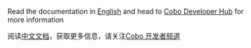 Read the documentation in [English](./en) and 
head to [Cobo Developer Hub](https://www.cobo.com/developers) for more information

阅读[中文文档](./cn)，获取更多信息，请关注[Cobo 开发者频道](https://www.cobo.com/developers)


